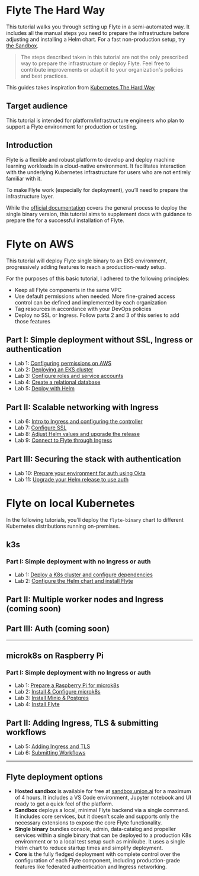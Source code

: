 # Flyte The Hard Way 
This tutorial walks you through setting up Flyte in a semi-automated way. It includes all the manual steps you need to prepare the infrastructure before adjusting and installing a Helm chart. For a fast non-production setup, try [the Sandbox](https://docs.flyte.org/en/latest/deployment/deployment/sandbox.html).

> The steps described taken in this tutorial are not the only prescribed way to prepare the infrastructure or deploy Flyte. Feel free to contribute improvements or adapt it to your organization's policies and best practices.        

This guides takes inspiration from [Kubernetes The Hard Way](https://github.com/kelseyhightower/kubernetes-the-hard-way)
## Target audience
This tutorial is intended for platform/infrastructure engineers who plan to support a Flyte environment for production or testing.

## Introduction
Flyte is a flexible and robust platform to develop and deploy machine learning workloads in a cloud-native environment. It facilitates interaction with the underlying Kubernetes infrastructure for users who are not entirely familiar with it.

To make Flyte work (especially for deployment), you’ll need to prepare the infrastructure layer.   

While the [official documentation](https://docs.flyte.org/en/latest/deployment/deployment/cloud_simple.html) covers the general process to deploy the single binary version, this tutorial aims to supplement docs with guidance to prepare the  for a successful installation of Flyte.


# Flyte on AWS

This tutorial will deploy Flyte single binary to an EKS environment, progressively adding features to reach a production-ready setup.

For the purposes of this basic tutorial, I adhered to the following principles:
- Keep all Flyte components in the same VPC
- Use default permissions when needed. More fine-grained access control can be defined and implemented by each organization
- Tag resources in accordance with your DevOps policies
- Deploy no SSL or Ingress. Follow parts 2 and 3 of this series to add those features 

## Part I: Simple deployment without SSL, Ingress or authentication
- Lab 1: [Configuring permissions on AWS](./docs/aws/01-eks-permissions.md)
- Lab 2: [Deploying an EKS cluster](./docs/aws/02-deploying-eks-cluster.md)
- Lab 3: [Configure roles and service accounts](./docs/aws/03-roles-service-accounts.md)
- Lab 4: [Create a relational database](./docs/aws/04-create-database.md)
- Lab 5: [Deploy with Helm](./docs/aws/05-deploy-with-helm.md) 
## Part II: Scalable networking with Ingress
- Lab 6: [Intro to Ingress and configuring the controller](./docs/aws/06-intro-to-ingress.md)
- Lab 7: [Configure SSL](./docs/aws/07-configure-SSL.md)
- Lab 8: [Adjust Helm values and upgrade the release](./docs/aws/08-adjust-values-upgrade-Helm.md)
- Lab 9: [Connect to Flyte through Ingress](./docs/aws/09-connect-Flyte-ingress.md)

## Part III: Securing the stack with authentication
- Lab 10: [Prepare your environment for auth using Okta](./docs/aws/10-prepare-for-auth.md)
- Lab 11: [Upgrade your Helm release to use auth](./docs/aws/11-upgrade-with-auth.md)

# Flyte on local Kubernetes 

In the following tutorials, you'll deploy the `flyte-binary` chart to different Kubernetes distributions running on-premises.
## k3s
### Part I: Simple deployment with no Ingress or auth
- Lab 1: [Deploy a K8s cluster and configure dependencies](docs/on-premises/k3s/001-configure-local-k8s.md)
- Lab 2: [Configure the Helm chart and install Flyte](docs/on-premises/k3s/002-install-local-flyte.md)

## Part II: Multiple worker nodes and Ingress (coming soon)

## Part III: Auth (coming soon)
---
## microk8s on Raspberry Pi
### Part I: Simple deployment with no Ingress or auth
- Lab 1: [Prepare a Raspberry Pi for microk8s](docs/on-premises/microk8s/01-preparing-raspberry-pi.md)
- Lab 2: [Install & Configure microk8s](docs/on-premises/microk8s/02-install-configure-microk8s.md)
- Lab 3: [Install Minio & Postgres](docs/on-premises/microk8s/03-deploy-minio-and-postgres.md)
- Lab 4: [Install Flyte](docs/on-premises/microk8s/04-install-flyte.md)
## Part II: Adding Ingress, TLS & submitting workflows
- Lab 5: [Adding Ingress and TLS](docs/on-premises/microk8s/05-add-ingress-and-tls.md)
- Lab 6: [Submitting Workflows](docs/on-premises/microk8s/06-submitting-workflows.md)
---
## Flyte deployment options


- **Hosted sandbox** is available for free at [sandbox.union.ai](https://sandbox.union.ai) for a maximum of 4 hours. It includes a VS Code environment, Jupyter notebook and UI ready to get a quick feel of the platform.
- **Sandbox** deploys a local, minimal Flyte backend via a single command. It includes core services, but it doesn’t scale and supports only the necessary extensions to expose the core Flyte functionality.
- **Single binary** bundles console, admin, data-catalog and propeller services within a single binary that can be deployed to a production K8s environment or to a local test setup such as minikube. It uses a single Helm chart to reduce startup times and simplify deployment.
- **Core** is the fully fledged deployment with complete control over the configuration of each Flyte component, including production-grade features like federated authentication and Ingress networking.
 

